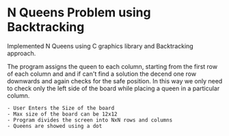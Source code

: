 # N Queens Problem using Backtracking

Implemented N Queens using C graphics library and Backtracking approach. 

The program assigns the queen to each column, starting from the first row of each column and and if can't find a solution the decend
one row downwards and again checks for the safe position. In this way we only need to check only the left side of the board while placing
a queen in a particular column.

    - User Enters the Size of the board
    - Max size of the board can be 12x12
    - Program divides the screen into NxN rows and columns
    - Queens are showed using a dot

